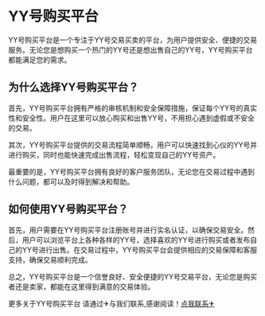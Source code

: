 # YY号购买平台

YY号购买平台是一个专注于YY号交易买卖的平台，为用户提供安全、便捷的交易服务。无论您是想购买一个热门的YY号还是想出售自己的YY号，YY号购买平台都能满足您的需求。

## 为什么选择YY号购买平台？

首先，YY号购买平台拥有严格的审核机制和安全保障措施，保证每个YY号的真实性和安全性。用户在这里可以放心购买和出售YY号，不用担心遇到虚假或不安全的交易。

其次，YY号购买平台提供的交易流程简单顺畅，用户可以快速找到心仪的YY号并进行购买，同时也能快速完成出售流程，轻松变现自己的YY号资产。

最重要的是，YY号购买平台拥有良好的客户服务团队，无论您在交易过程中遇到什么问题，都可以及时得到解决和帮助。

## 如何使用YY号购买平台？

首先，用户需要在YY号购买平台注册账号并进行实名认证，以确保交易安全。然后，用户可以浏览平台上各种各样的YY号，选择喜欢的YY号进行购买或者发布自己的YY号进行出售。在交易过程中，YY号购买平台会提供相应的交易保障和客服支持，确保交易顺利完成。

总之，YY号购买平台是一个信誉良好、安全便捷的YY号交易平台，无论您是购买者还是卖家，都能在这里得到满意的交易体验。

更多关于YY号购买平台 请通过✈与我们联系,感谢阅读！[点我联系✈](https://us.G208.com)